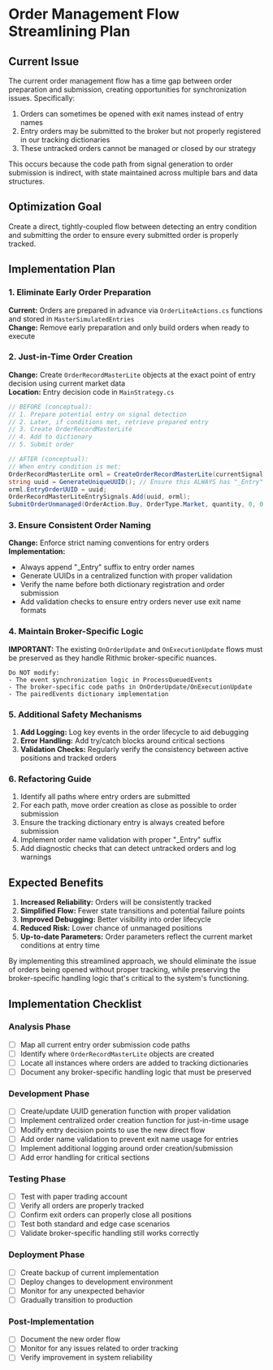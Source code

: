 # Order Management Flow Streamlining Plan

## Current Issue

The current order management flow has a time gap between order preparation and submission, creating opportunities for synchronization issues. Specifically:

1. Orders can sometimes be opened with exit names instead of entry names
2. Entry orders may be submitted to the broker but not properly registered in our tracking dictionaries
3. These untracked orders cannot be managed or closed by our strategy

This occurs because the code path from signal generation to order submission is indirect, with state maintained across multiple bars and data structures.

## Optimization Goal

Create a direct, tightly-coupled flow between detecting an entry condition and submitting the order to ensure every submitted order is properly tracked.

## Implementation Plan

### 1. Eliminate Early Order Preparation

**Current:** Orders are prepared in advance via `OrderLiteActions.cs` functions and stored in `MasterSimulatedEntries`  
**Change:** Remove early preparation and only build orders when ready to execute

### 2. Just-in-Time Order Creation

**Change:** Create `OrderRecordMasterLite` objects at the exact point of entry decision using current market data  
**Location:** Entry decision code in `MainStrategy.cs`

```csharp
// BEFORE (conceptual):
// 1. Prepare potential entry on signal detection
// 2. Later, if conditions met, retrieve prepared entry
// 3. Create OrderRecordMasterLite
// 4. Add to dictionary
// 5. Submit order

// AFTER (conceptual):
// When entry condition is met:
OrderRecordMasterLite orml = CreateOrderRecordMasterLite(currentSignal, currentBar);
string uuid = GenerateUniqueUUID(); // Ensure this ALWAYS has "_Entry" suffix
orml.EntryOrderUUID = uuid;
OrderRecordMasterLiteEntrySignals.Add(uuid, orml);
SubmitOrderUnmanaged(OrderAction.Buy, OrderType.Market, quantity, 0, 0, uuid, ...);
```

### 3. Ensure Consistent Order Naming

**Change:** Enforce strict naming conventions for entry orders  
**Implementation:**
- Always append "_Entry" suffix to entry order names
- Generate UUIDs in a centralized function with proper validation
- Verify the name before both dictionary registration and order submission
- Add validation checks to ensure entry orders never use exit name formats

### 4. Maintain Broker-Specific Logic

**IMPORTANT:** The existing `OnOrderUpdate` and `OnExecutionUpdate` flows must be preserved as they handle Rithmic broker-specific nuances.

```
Do NOT modify:
- The event synchronization logic in ProcessQueuedEvents
- The broker-specific code paths in OnOrderUpdate/OnExecutionUpdate
- The pairedEvents dictionary implementation
```

### 5. Additional Safety Mechanisms

1. **Add Logging:** Log key events in the order lifecycle to aid debugging
2. **Error Handling:** Add try/catch blocks around critical sections
3. **Validation Checks:** Regularly verify the consistency between active positions and tracked orders

### 6. Refactoring Guide

1. Identify all paths where entry orders are submitted
2. For each path, move order creation as close as possible to order submission
3. Ensure the tracking dictionary entry is always created before submission
4. Implement order name validation with proper "_Entry" suffix
5. Add diagnostic checks that can detect untracked orders and log warnings

## Expected Benefits

1. **Increased Reliability:** Orders will be consistently tracked
2. **Simplified Flow:** Fewer state transitions and potential failure points
3. **Improved Debugging:** Better visibility into order lifecycle
4. **Reduced Risk:** Lower chance of unmanaged positions
5. **Up-to-date Parameters:** Order parameters reflect the current market conditions at entry time

By implementing this streamlined approach, we should eliminate the issue of orders being opened without proper tracking, while preserving the broker-specific handling logic that's critical to the system's functioning.

## Implementation Checklist

### Analysis Phase
- [ ] Map all current entry order submission code paths
- [ ] Identify where `OrderRecordMasterLite` objects are created 
- [ ] Locate all instances where orders are added to tracking dictionaries
- [ ] Document any broker-specific handling logic that must be preserved

### Development Phase
- [ ] Create/update UUID generation function with proper validation
- [ ] Implement centralized order creation function for just-in-time usage
- [ ] Modify entry decision points to use the new direct flow
- [ ] Add order name validation to prevent exit name usage for entries
- [ ] Implement additional logging around order creation/submission
- [ ] Add error handling for critical sections

### Testing Phase
- [ ] Test with paper trading account
- [ ] Verify all orders are properly tracked
- [ ] Confirm exit orders can properly close all positions
- [ ] Test both standard and edge case scenarios
- [ ] Validate broker-specific handling still works correctly

### Deployment Phase
- [ ] Create backup of current implementation
- [ ] Deploy changes to development environment
- [ ] Monitor for any unexpected behavior
- [ ] Gradually transition to production

### Post-Implementation
- [ ] Document the new order flow
- [ ] Monitor for any issues related to order tracking
- [ ] Verify improvement in system reliability 